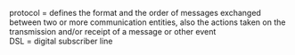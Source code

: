 protocol = defines the format and the order of messages exchanged between two or more communication entities, also the actions taken on the transmission and/or receipt of a message or other event  
DSL = digital subscriber line  

